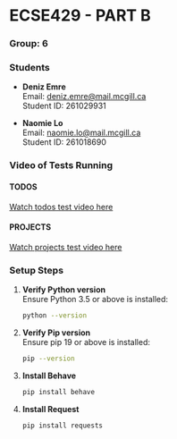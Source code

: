 # ECSE429 - PART B

### Group: 6

### Students
- **Deniz Emre**  
  Email: deniz.emre@mail.mcgill.ca  
  Student ID: 261029931  

- **Naomie Lo**  
  Email: naomie.lo@mail.mcgill.ca  
  Student ID: 261018690  

### Video of Tests Running
#### TODOS 
[Watch todos test video here](https://drive.google.com/file/d/1KrEJxUTImHDT8tpWdCZqJ4WVEO2yYk_4/view?usp=sharing)

#### PROJECTS
[Watch projects test video here](https://drive.google.com/uc?id=1_XCEBnvy-fxYEkGAksxSoPjYK-12S4W5&export=download)

### Setup Steps 

1. **Verify Python version**  
   Ensure Python 3.5 or above is installed:

   ```bash
   python --version
    ```
2. **Verify Pip version**  
   Ensure pip 19 or above is installed:

   ```bash
   pip --version
    ```
3. **Install Behave**  
   ```bash
   pip install behave
    ```
4. **Install Request**  
   ```bash
   pip install requests
    ```